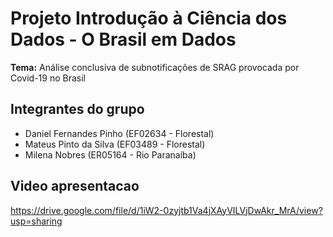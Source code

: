 # Projeto Introdução à Ciência dos Dados - O Brasil em Dados 
**Tema:** Análise conclusiva de subnotificações de SRAG provocada por Covid-19 no Brasil

## Integrantes do grupo
 - Daniel Fernandes Pinho (EF02634 - Florestal)
 - Mateus Pinto da Silva (EF03489 - Florestal)
 - Milena Nobres (ER05164 - Rio Paranaíba)

## Video apresentacao
https://drive.google.com/file/d/1iW2-0zyjtb1Va4jXAyVILVjDwAkr_MrA/view?usp=sharing
